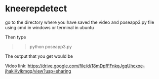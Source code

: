 # kneerepdetect


go to the directory where you have saved the video and poseapp3.py file using cmd in windows or terminal in ubuntu

Then type
>> python poseapp3.py

The output that you get would be 

Video link: https://drive.google.com/file/d/18mDpfFFnkqJgqUhcxoe-jhakiKvlkmgq/view?usp=sharing
